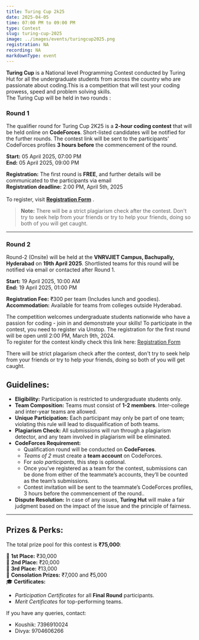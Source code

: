 ```yaml
---
title: Turing Cup 2k25
date: 2025-04-05
time: 07:00 PM to 09:00 PM
type: Contest
slug: turing-cup-2025
image: ../images/events/turingcup2025.png
registration: NA
recording: NA
markdownType: event
---
```



**Turing Cup** is a National level Programming Contest conducted by Turing Hut for all the undergraduate students from across the country who are passionate about coding.This is a competition that will test your coding prowess, speed and problem solving skills.
<br/>
The Turing Cup will be held in two rounds :<br/>

### Round 1
The qualifier round for Turing Cup 2K25 is a **2-hour coding contest** that will be held online on **CodeForces**. Short-listed candidates will be notified for the further rounds. The contest link will be sent to the participants’ CodeForces profiles **3 hours before** the commencement of the round.

**Start:** 05 April 2025, 07:00 PM  
**End:** 05 April 2025, 09:00 PM   


**Registration:** The first round is **FREE**, and further details will be communicated to the participants via email
<br/>
**Registration deadline:** 2:00 PM, April 5th, 2025  
<br/>
To register, visit **[Registration Form](#)** .

> **Note:** There will be a strict plagiarism check after the contest. Don't try to seek help from your friends or try to help your friends, doing so both of you will get caught.

---

### Round 2
Round-2 (Onsite) will be held at the **VNRVJIET Campus, Bachupally, Hyderabad** on **19th April 2025**. Shortlisted teams for this round will be notified via email or contacted after Round 1.

**Start:** 19 April 2025, 10:00 AM  
**End:** 19 April 2025, 01:00 PM 

**Registration Fee:** ₹300 per team (Includes lunch and goodies).  
**Accommodation:** Available for teams from colleges outside Hyderabad.


The competition welcomes undergraduate students nationwide who have a passion for coding - join in and demonstrate your skills! To participate in the contest, you need to register via Unstop. The registration for the first round will be open until 2:00 PM, March 9th, 2024.<br/>
To register for the contest kindly check this link here: [Registration Form](https://unstop.com/o/CrlhSpi?lb=btnY88sc)

There will be strict plagarism check after the contest, don't try to seek help from your friends or try to help your friends, doing so both of you will get caught.


## Guidelines:

- **Eligibility:** Participation is restricted to undergraduate students only.
- **Team Composition:** Teams must consist of **1-2 members**. Inter-college and inter-year teams are allowed.
- **Unique Participation:** Each participant may only be part of one team; violating this rule will lead to disqualification of both teams.
- **Plagiarism Check:** All submissions will run through a plagiarism detector, and any team involved in plagiarism will be eliminated.
- **CodeForces Requirement:**
  - Qualification round will be conducted on **CodeForces**.
  - *Teams of 2* must create a **team account** on CodeForces.
  - For *solo participants*, this step is optional.
  - Once you’ve registered as a team for the contest, submissions can be done from either of the teammate’s accounts, they’ll be counted as the team’s submissions.
  - Contest invitation will be sent to the teammate’s CodeForces profiles, 3 hours before the commencement of the round..
- **Dispute Resolution:** In case of any issues, **Turing Hut** will make a fair judgment based on the impact of the issue and the principle of fairness.

---

## Prizes & Perks:

The total prize pool for this contest is **₹75,000**:

🥇 **1st Place:** ₹30,000  
🥈 **2nd Place:** ₹20,000  
🥉 **3rd Place:** ₹13,000  
🏅 **Consolation Prizes:** ₹7,000 and ₹5,000  
🎓 **Certificates:**  
- *Participation Certificates* for all **Final Round** participants.  
- *Merit Certificates* for top-performing teams.


If you have any queries, contact:

- Koushik: 7396910024
- Divya: 9704606266

